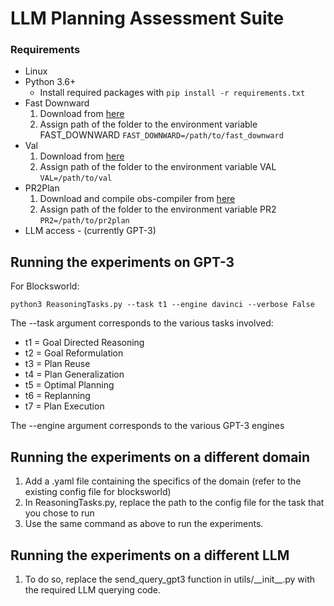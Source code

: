 # LLM Planning Assessment Suite

### Requirements
- Linux
- Python 3.6+ 
  - Install required packages with `pip install -r requirements.txt`
- Fast Downward 
    1. Download from [here](https://www.fast-downward.org/ObtainingAndRunningFastDownward) 
    2. Assign path of the folder to the environment variable FAST_DOWNWARD `FAST_DOWNWARD=/path/to/fast_downward`
- Val 
    1. Download from [here](https://www.fast-downward.org/SettingUpVal) 
    2. Assign path of the folder to the environment variable VAL `VAL=/path/to/val`
- PR2Plan
    1. Download and compile obs-compiler from [here](https://sites.google.com/site/prasplanning/file-cabinet)
    2. Assign path of the folder to the environment variable PR2 `PR2=/path/to/pr2plan`
- LLM access - (currently GPT-3)

## Running the experiments on GPT-3
For Blocksworld:
```
python3 ReasoningTasks.py --task t1 --engine davinci --verbose False
```
The --task argument corresponds to the various tasks involved:
- t1 = Goal Directed Reasoning
- t2 = Goal Reformulation 
- t3 = Plan Reuse 
- t4 = Plan Generalization
- t5 = Optimal Planning
- t6 = Replanning 
- t7 = Plan Execution 

The --engine argument corresponds to the various GPT-3 engines

## Running the experiments on a different domain
1. Add a .yaml file containing the specifics of the domain (refer to the existing config file for blocksworld)
2. In ReasoningTasks.py, replace the path to the config file for the task that you chose to run
3. Use the same command as above to run the experiments.

## Running the experiments on a different LLM
1. To do so, replace the send_query_gpt3 function in utils/\_\_init__.py with the required LLM querying code.
